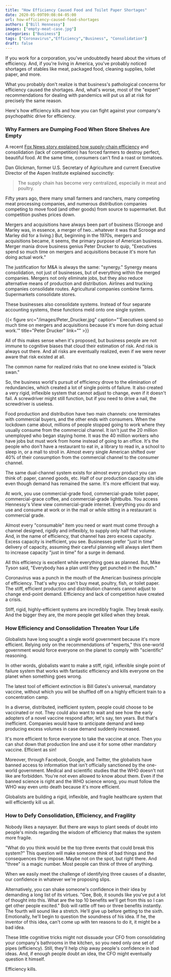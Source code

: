```yaml
---
title: "How Efficiency Caused Food and Toilet Paper Shortages"
date: 2020-05-09T09:08:04-05:00
url: how-efficiency-caused-food-shortages
authors: ["Bill Hennessy"]
images: ["empty-meat-case.jpg"]
categories: ["Business"]
tags: ["Coronavirus","Efficiency","Business", "Consolidation"]
draft: false
---
```


If you work for a corporation, you've undoubtedly heard about the virtues of efficiency. And, if you're living in America, you've probably noticed shortages of stables like meat, packaged food, cleaning supplies, toilet paper, and more. 

What you probably don't realize is that business's pathological concerns for efficiency caused the shortages. And, what's worse, most of the "expert" recommendations for dealing with pandemics will put us all at risk for precisely the same reason. 

Here's how efficiency kills and how you can fight against your company's psychopathic drive for efficiency. 

### Why Farmers are Dumping Food When Store Shelves Are Empty

A recent [Fox News story explained how supply-chain efficiency](https://www.foxnews.com/us/farmers-dump-food-grocery-stores-shortage-coronavirus) and consolidation (lack of competition) has forced farmers to destroy perfect, beautiful food. At the same time, consumers can't find a roast or tomatoes. 

Dan Glickman, former U.S. Secretary of Agriculture and current Executive Director of the Aspen Institute explained succinctly:

>  The supply chain has become very centralized, especially in meat and poultry.

Fifty years ago, there many small farmers and ranchers, many competing meat processing companies, and numerous distribution companies competing to move food (and other goods) from source to supermarket. But competition pushes prices down.

Mergers and acquisitions have always been part of business (Scrooge and Marley was, in essence, a merger of two...whatever it was that Scrooge and Marley did for a living.) But, beginning in the 1970s, mergers and acquisitions became, it seems, the primary purpose of American business. Merger mania drove business genius Peter Drucker to quip, "Executives spend so much time on mergers and acquisitions because it's more fun doing actual work." 

The justification for M&A is always the same: "synergy." Synergy means consolidation, not just of businesses, but of everything within the merged companies. Mergers not only eliminate jobs, but they also reduce alternative means of production and distribution. Airlines and trucking companies consolidate routes. Agricultural companies combine farms. Supermarkets consolidate stores. 

These businesses also consolidate systems. Instead of four separate accounting systems, these functions meld onto one single system. 

{{< figure src="/images/Peter_Drucker.jpg" caption="'Executives spend so much time on mergers and acquisitions because it's more fun doing actual work.'" title="Peter Drucker" link="" >}}


All of this makes sense when it's proposed, but business people are not immune to cognitive biases that cloud their estimation of risk. And risk is always out there. And all risks are eventually realized, even if we were never aware that risk existed at all. 

The common name for realized risks that no one knew existed is "black swan." 

So, the business world's pursuit of efficiency drove to the elimination of redundancies, which created a lot of single points of failure. It also created a very rigid, inflexible system that cannot adjust to change, even if it doesn't fail. A screwdriver might still function, but if you need to drive a nail, the screwdriver is useless. 

Food production and distribution have two main channels: one terminates with commercial buyers, and the other ends with consumers. When the lockdown came about, millions of people stopped going to work where they usually consume from the commercial channel. It isn't just the 20 million unemployed who began staying home. It was the 40 million workers who have jobs but must work from home instead of going to an office. It's the people who don't have a restaurant to eat in, a library to read in, a school to sleep in, or a mall to stroll in. Almost every single American shifted over 40% of their consumption from the commercial channel to the consumer channel.

The same dual-channel system exists for almost every product you can think of: paper, canned goods, etc. Half of our production capacity sits idle even though demand has remained the same. It's more efficient that way.

At work, you use commercial-grade food, commercial-grade toilet paper, commercial-grace coffee, and commercial-grade lightbulbs. You access Hennessy's View view commercial-grade internet. Everything you do and use and consume at work or in the mall or while sitting in a restaurant is commercial grade. 

Almost every "consumable" item you need or want must come through a channel designed, rigidly and inflexibly, to supply only half that volume. And, in the name of efficiency, that channel has zero excess capacity. Excess capacity is inefficient, you see. Businesses prefer "just in time" delivery of capacity, assuming their careful planning will always alert them to increase capacity "just in time" for a surge in demand. 

All this efficiency is excellent while everything goes as planned. But, Mike Tyson said, "Everybody has a plan until they get punched in the mouth." 

Coronavirus was a punch in the mouth of the American business principle of efficiency. That's why you can't buy meat, poultry, fish, or toilet paper. The stiff, efficient production and distribution channels cannot adjust to change end-point demand. Efficiency and lack of competition have created a crisis. 

Stiff, rigid, highly-efficient systems are incredibly fragile. They break easily. And the bigger they are, the more people get killed when they break. 

### How Efficiency and Consolidation Threaten Your Life

Globalists have long sought a single world government because it's more efficient. Relying only on the recommendations of "experts," this one-world government would force everyone on the planet to comply with "scientific" reasoning. 

In other words, globalists want to make a stiff, rigid, inflexible single point of failure system that works with fantastic efficiency and kills everyone on the planet when something goes wrong. 

The latest tool of efficient extinction is Bill Gates's universal, mandatory vaccine, without which you will be shuffled off on a highly efficient train to a concentration camp. 

In a diverse, distributed, inefficient system, people could choose to be vaccinated or not. They could also want to wait and see how the early adopters of a novel vaccine respond after, let's say, ten years. But that's inefficient. Companies would have to anticipate demand and keep producing excess volumes in case demand suddenly increased. 

It's more efficient to force everyone to take the vaccine at once. Then you can shut down that production line and use it for some other mandatory vaccine. Efficient as sin!

Moreover, through Facebook, Google, and Twitter, the globalists have banned access to information that isn't officially sanctioned by the one-world government. Medical and scientific studies that the WHO doesn't not like are forbidden. You're not even allowed to know about them. Even if the banned science is right and the WHO science wrong, you must follow the WHO way even unto death because it's more efficient. 

Globalists are building a rigid, inflexible, and fragile healthcare system that will efficiently kill us all. 

### How to Defy Consolidation, Efficiency, and Fragility

Nobody likes a naysayer. But there are ways to plant seeds of doubt into people's minds regarding the wisdom of efficiency that makes the system more fragile. 

"What do you think would be the top three events that could break this system?" This question will make someone *think* of bad things and the consequences they impose. Maybe not on the spot, but right there. And "three" is a magic number. Most people can think of three of anything. 

When we easily meet the challenge of identifying three causes of a disaster, our confidence in whatever we're proposing slips. 

Alternatively, you can shake someone's confidence in their idea by demanding a long list of its virtues. "Gee, Bob, it sounds like you've put a lot of thought into this. What are the top 10 benefits we'll get from this so I can get other people excited." Bob will rattle off two or three benefits instantly. The fourth will sound like a stretch. He'll give up before getting to the sixth. Emotionally, he'll begin to question the soundness of his idea. If he, the inventor of this idea, can't come up with ten reasons to do it, it might be a bad idea. 

These little cognitive tricks might not dissuade your CFO from consolidating your company's bathrooms in the kitchen, so you need only one set of pipes (efficiency). Still, they'll help chip away people's confidence in bad ideas. And, if enough people doubt an idea, the CFO might eventually question it himself. 

Efficiency kills. 


